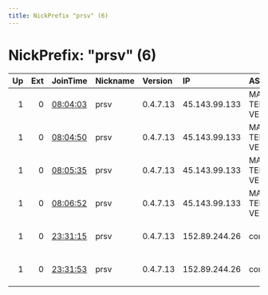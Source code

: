 ```yaml
---
title: NickPrefix "prsv" (6)
---
```


# NickPrefix: "prsv" (6)

|   Up |   Ext | JoinTime                                                                                              | Nickname   | Version   | IP            | AS                                       | CC   |   ORp |   Dirp | OS    | Contact                            |   eFamMembers |
|-----:|------:|:------------------------------------------------------------------------------------------------------|:-----------|:----------|:--------------|:-----------------------------------------|:-----|------:|-------:|:------|:-----------------------------------|--------------:|
|    1 |     0 | [08:04:03](https://nusenu.github.io/OrNetStats/w/relay/D3EFB0ECA6A9338616273D1400D7FA9A2525038C.html) | prsv       | 0.4.7.13  | 45.143.99.133 | MARKAHOST TELEKOMUNIKASYON VE TICARET LI | tr   |  9000 |      0 | Linux | email:admin prsv.ch url:https://pr |           129 |
|    1 |     0 | [08:04:50](https://nusenu.github.io/OrNetStats/w/relay/727F65F632A61D0519E39B4CD4559BDC403A03DD.html) | prsv       | 0.4.7.13  | 45.143.99.133 | MARKAHOST TELEKOMUNIKASYON VE TICARET LI | tr   |  9100 |      0 | Linux | email:admin prsv.ch url:https://pr |           129 |
|    1 |     0 | [08:05:35](https://nusenu.github.io/OrNetStats/w/relay/96B63C65A21F719FFE6CFF4F6625A0048F3BEB81.html) | prsv       | 0.4.7.13  | 45.143.99.133 | MARKAHOST TELEKOMUNIKASYON VE TICARET LI | tr   |  9200 |      0 | Linux | email:admin prsv.ch url:https://pr |           129 |
|    1 |     0 | [08:06:52](https://nusenu.github.io/OrNetStats/w/relay/BE42F23B2086928B38444CB68CE95038AAEC9CBB.html) | prsv       | 0.4.7.13  | 45.143.99.133 | MARKAHOST TELEKOMUNIKASYON VE TICARET LI | tr   |  9300 |      0 | Linux | email:admin prsv.ch url:https://pr |           129 |
|    1 |     0 | [23:31:15](https://nusenu.github.io/OrNetStats/w/relay/43377F67226C31DAA8DA64DBBE9ECD5C64316BC2.html) | prsv       | 0.4.7.13  | 152.89.244.26 | combahton GmbH                           | de   |  9000 |      0 | Linux | email:admin prsv.ch url:https://pr |           129 |
|    1 |     0 | [23:31:53](https://nusenu.github.io/OrNetStats/w/relay/CECB1699298572888695989E1E50F64CA2C19AE7.html) | prsv       | 0.4.7.13  | 152.89.244.26 | combahton GmbH                           | de   |  9100 |      0 | Linux | email:admin prsv.ch url:https://pr |           129 |
